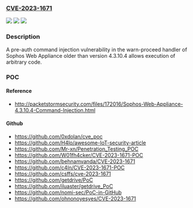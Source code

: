 ### [CVE-2023-1671](https://cve.mitre.org/cgi-bin/cvename.cgi?name=CVE-2023-1671)
![](https://img.shields.io/static/v1?label=Product&message=Sophos%20Web%20Appliance&color=blue)
![](https://img.shields.io/static/v1?label=Version&message=%3C%204.3.10.4%20&color=brighgreen)
![](https://img.shields.io/static/v1?label=Vulnerability&message=n%2Fa&color=brighgreen)

### Description

A pre-auth command injection vulnerability in the warn-proceed handler of Sophos Web Appliance older than version 4.3.10.4 allows execution of arbitrary code.

### POC

#### Reference
- http://packetstormsecurity.com/files/172016/Sophos-Web-Appliance-4.3.10.4-Command-Injection.html

#### Github
- https://github.com/0xdolan/cve_poc
- https://github.com/H4lo/awesome-IoT-security-article
- https://github.com/Mr-xn/Penetration_Testing_POC
- https://github.com/W01fh4cker/CVE-2023-1671-POC
- https://github.com/behnamvanda/CVE-2023-1671
- https://github.com/c4ln/CVE-2023-1671-POC
- https://github.com/csffs/cve-2023-1671
- https://github.com/getdrive/PoC
- https://github.com/iluaster/getdrive_PoC
- https://github.com/nomi-sec/PoC-in-GitHub
- https://github.com/ohnonoyesyes/CVE-2023-1671

